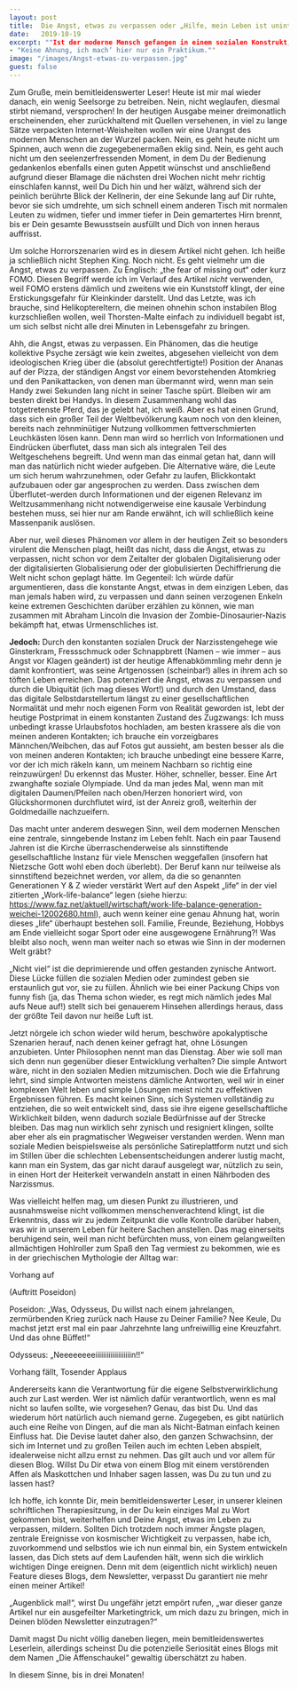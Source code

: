 ```yaml
---
layout: post
title:  Die Angst, etwas zu verpassen oder „Hilfe, mein Leben ist uninteressant!“
date:   2019-10-19
excerpt: ""Ist der moderne Mensch gefangen in einem sozialen Konstrukt, das ihn nachgerade dazu zwingt, sein Leben interessant – oder zumindest nach Maßgabe der Gesellschaft interessant – zu gestalten?"
- "Keine Ahnung, ich mach‘ hier nur ein Praktikum.""
image: "/images/Angst-etwas-zu-verpassen.jpg"
guest: false
---
```


Zum Gruße, mein bemitleidenswerter Leser! Heute ist mir mal wieder danach, ein wenig Seelsorge zu betreiben. Nein, nicht weglaufen, diesmal stirbt niemand, versprochen! In der heutigen Ausgabe meiner dreimonatlich erscheinenden, eher zurückhaltend mit Quellen versehenen, in viel zu lange Sätze verpackten Internet-Weisheiten wollen wir eine Urangst des modernen Menschen an der Wurzel packen. Nein, es geht heute nicht um Spinnen, auch wenn die zugegebenermaßen eklig sind. Nein, es geht auch nicht um den seelenzerfressenden Moment, in dem Du der Bedienung gedankenlos ebenfalls einen guten Appetit wünschst und anschließend aufgrund dieser Blamage die nächsten drei Wochen nicht mehr richtig einschlafen kannst, weil Du Dich hin und her wälzt, während sich der peinlich berührte Blick der Kellnerin, der eine Sekunde lang auf Dir ruhte, bevor sie sich umdrehte, um sich schnell einem anderen Tisch mit normalen Leuten zu widmen, tiefer und immer tiefer in Dein gemartertes Hirn brennt, bis er Dein gesamte Bewusstsein ausfüllt und Dich von innen heraus auffrisst.

Um solche Horrorszenarien wird es in diesem Artikel nicht gehen. Ich heiße ja schließlich nicht Stephen King. Noch nicht. Es geht vielmehr um die Angst, etwas zu verpassen. Zu Englisch: „the fear of missing out“ oder kurz FOMO. Diesen Begriff werde ich im Verlauf des Artikel *nicht* verwenden, weil FOMO erstens dämlich und zweitens wie ein Kunststoff klingt, der eine Erstickungsgefahr für Kleinkinder darstellt. Und das Letzte, was ich brauche, sind Helikoptereltern, die meinen ohnehin schon instabilen Blog kurzschließen wollen, weil Thorsten-Malte einfach zu individuell begabt ist, um sich selbst nicht alle drei Minuten in Lebensgefahr zu bringen.

Ahh, die Angst, etwas zu verpassen. Ein Phänomen, das die heutige kollektive Psyche zersägt wie kein zweites, abgesehen vielleicht von dem ideologischen Krieg über die (absolut gerechtfertigte!) Position der Ananas auf der Pizza, der ständigen Angst vor einem bevorstehenden Atomkrieg und den Panikattacken, von denen man übermannt wird, wenn man sein Handy zwei Sekunden lang nicht in seiner Tasche spürt. Bleiben wir am besten direkt bei Handys. In diesem Zusammenhang wohl das totgetretenste Pferd, das je gelebt hat, ich weiß. Aber es hat einen Grund, dass sich ein großer Teil der Weltbevölkerung kaum noch von den kleinen, bereits nach zehnminütiger Nutzung vollkommen fettverschmierten Leuchkästen lösen kann. Denn man wird so herrlich von Informationen und Eindrücken überflutet, dass man sich als integralen Teil des Weltgeschehens begreift. Und wenn man das einmal getan hat, dann will man das natürlich nicht wieder aufgeben. Die Alternative wäre, die Leute um sich herum wahrzunehmen, oder Gefahr zu laufen, Blickkontakt aufzubauen oder gar angesprochen zu werden. Dass zwischen dem Überflutet-werden durch Informationen und der eigenen Relevanz im Weltzusammenhang nicht notwendigerweise eine kausale Verbindung bestehen muss, sei hier nur am Rande erwähnt, ich will schließlich keine Massenpanik auslösen.

Aber nur, weil dieses Phänomen vor allem in der heutigen Zeit so besonders virulent die Menschen plagt, heißt das nicht, dass die Angst, etwas zu verpassen, nicht schon vor dem Zeitalter der globalen Digitalisierung oder der digitalisierten Globalisierung oder der globulisierten Dechiffrierung die Welt nicht schon geplagt hätte. Im Gegenteil: Ich würde dafür argumentieren, dass die konstante Angst, etwas in dem einzigen Leben, das man jemals haben wird, zu verpassen und dann seinen verzogenen Enkeln keine extremen Geschichten darüber erzählen zu können, wie man zusammen mit Abraham Lincoln die Invasion der Zombie-Dinosaurier-Nazis bekämpft hat, etwas Urmenschliches ist.

**Jedoch:** Durch den konstanten sozialen Druck der Narzisstengehege wie Ginsterkram, Fressschmuck oder Schnappbrett (Namen – wie immer – aus Angst vor Klagen geändert) ist der heutige Affenabkömmling mehr denn je damit konfrontiert, was seine Artgenossen (scheinbar!) alles in ihrem ach so töften Leben erreichen. Das potenziert die Angst, etwas zu verpassen und durch die Ubiquität (ich mag dieses Wort!) und durch den Umstand, dass das digitale Selbstdarstellertum längst zu einer gesellschaftlichen Normalität und mehr noch eigenen Form von Realität geworden ist, lebt der heutige Postprimat in einem konstanten Zustand des Zugzwangs: Ich muss unbedingt krasse Urlaubsfotos hochladen, am besten krassere als die von meinen anderen Kontakten; ich brauche ein vorzeigbares Männchen/Weibchen, das auf Fotos gut aussieht, am besten besser als die von meinen anderen Kontakten; ich brauche unbedingt eine bessere Karre, vor der ich mich räkeln kann, um meinem Nachbarn so richtig eine reinzuwürgen! Du erkennst das Muster. Höher, schneller, besser. Eine Art zwanghafte soziale Olympiade. Und da man jedes Mal, wenn man mit digitalen Daumen/Pfeilen nach oben/Herzen honoriert wird, von Glückshormonen durchflutet wird, ist der Anreiz groß, weiterhin der Goldmedaille nachzueifern.

Das macht unter anderem deswegen Sinn, weil dem modernen Menschen eine zentrale, sinngebende Instanz im Leben fehlt. Nach ein paar Tausend Jahren ist die Kirche überraschenderweise als sinnstiftende gesellschaftliche Instanz für viele Menschen weggefallen (insofern hat Nietzsche Gott wohl eben doch überlebt). Der Beruf kann nur teilweise als sinnstiftend bezeichnet werden, vor allem, da die so genannten Generationen Y & Z wieder verstärkt Wert auf den Aspekt „life“ in der viel zitierten „Work-life-balance“ legen (siehe hierzu: https://www.faz.net/aktuell/wirtschaft/work-life-balance-generation-weichei-12002680.html), auch wenn keiner eine genau Ahnung hat, worin dieses „life“ überhaupt bestehen soll. Familie, Freunde, Beziehung, Hobbys am Ende vielleicht sogar Sport oder eine ausgewogene Ernährung?! Was bleibt also noch, wenn man weiter nach so etwas wie Sinn in der modernen Welt gräbt?

„Nicht viel“ ist die deprimierende und offen gestanden zynische Antwort. Diese Lücke füllen die sozialen Medien oder zumindest geben sie erstaunlich gut vor, sie zu füllen. Ähnlich wie bei einer Packung Chips von funny fish (ja, das Thema schon wieder, es regt mich nämlich jedes Mal aufs Neue auf!) stellt sich bei genauerem Hinsehen allerdings heraus, dass der größte Teil davon nur heiße Luft ist.

Jetzt nörgele ich schon wieder wild herum, beschwöre apokalyptische Szenarien herauf, nach denen keiner gefragt hat, ohne Lösungen anzubieten. Unter Philosophen nennt man das Dienstag. Aber wie soll man sich denn nun gegenüber dieser Entwicklung verhalten? Die simple Antwort wäre, nicht in den sozialen Medien mitzumischen. Doch wie die Erfahrung lehrt, sind simple Antworten meistens dämliche Antworten, weil wir in einer komplexen Welt leben und simple Lösungen meist nicht zu effektiven Ergebnissen führen. Es macht keinen Sinn, sich Systemen vollständig zu entziehen, die so weit entwickelt sind, dass sie ihre eigene gesellschaftliche Wirklichkeit bilden, wenn dadurch soziale Bedürfnisse auf der Strecke bleiben. Das mag nun wirklich sehr zynisch und resigniert klingen, sollte aber eher als ein pragmatischer Wegweiser verstanden werden. Wenn man soziale Medien beispielsweise als persönliche Satireplattform nutzt und sich im Stillen über die schlechten Lebensentscheidungen anderer lustig macht, kann man ein System, das gar nicht darauf ausgelegt war, nützlich zu sein, in einen Hort der Heiterkeit verwandeln anstatt in einen Nährboden des Narzissmus.

Was vielleicht helfen mag, um diesen Punkt zu illustrieren, und ausnahmsweise nicht vollkommen menschenverachtend klingt, ist die Erkenntnis, dass wir zu jedem Zeitpunkt die volle Kontrolle darüber haben, was wir in unserem Leben für heitere Sachen anstellen. Das mag einerseits beruhigend sein, weil man nicht befürchten muss, von einem gelangweilten allmächtigen Hohlroller zum Spaß den Tag vermiest zu bekommen, wie es in der griechischen Mythologie der Alltag war:

Vorhang auf

(Auftritt Poseidon) 

Poseidon: „Was, Odysseus, Du willst nach einem jahrelangen, zermürbenden Krieg zurück nach Hause zu Deiner Familie? Nee Keule, Du machst jetzt erst mal ein paar Jahrzehnte lang unfreiwillig eine Kreuzfahrt. Und das ohne Büffet!“

Odysseus: „Neeeeeeeeiiiiiiiiiiiiiiiiiiin!!“

Vorhang fällt, Tosender Applaus

Andererseits kann die Verantwortung für die eigene Selbstverwirklichung auch zur Last werden. Wer ist nämlich dafür verantwortlich, wenn es mal nicht so laufen sollte, wie vorgesehen? Genau, das bist Du. Und das wiederum hört natürlich auch niemand gerne. Zugegeben, es gibt natürlich auch eine Reihe von Dingen, auf die man als Nicht-Batman einfach keinen Einfluss hat. Die Devise lautet daher also, den ganzen Schwachsinn, der sich im Internet und zu großen Teilen auch im echten Leben abspielt, idealerweise nicht allzu ernst zu nehmen. Das gilt auch und vor allem für diesen Blog. Willst Du Dir etwa von einem Blog mit einem verstörenden Affen als Maskottchen und Inhaber sagen lassen, was Du zu tun und zu lassen hast?

Ich hoffe, ich konnte Dir, mein bemitleidenswerter Leser, in unserer kleinen schriftlichen Therapiesitzung, in der Du kein einziges Mal zu Wort gekommen bist, weiterhelfen und Deine Angst, etwas im Leben zu verpassen, mildern. Sollten Dich trotzdem noch immer Ängste plagen, zentrale Ereignisse von kosmischer Wichtigkeit zu verpassen, habe ich, zuvorkommend und selbstlos wie ich nun einmal bin, ein System entwickeln lassen, das Dich stets auf dem Laufenden hält, wenn sich die wirklich wichtigen Dinge ereignen. Denn mit dem (eigentlich nicht wirklich) neuen Feature dieses Blogs, dem Newsletter, verpasst Du garantiert nie mehr einen meiner Artikel!

„Augenblick mal!“, wirst Du ungefähr jetzt empört rufen, „war dieser ganze Artikel nur ein ausgefeilter Marketingtrick, um mich dazu zu bringen, mich in Deinen blöden Newsletter einzutragen?“

Damit magst Du nicht völlig daneben liegen, mein bemitleidenswertes Leserlein, allerdings scheinst Du die potenzielle Seriosität eines Blogs mit dem Namen „Die Affenschaukel“ gewaltig überschätzt zu haben.

In diesem Sinne, bis in drei Monaten!